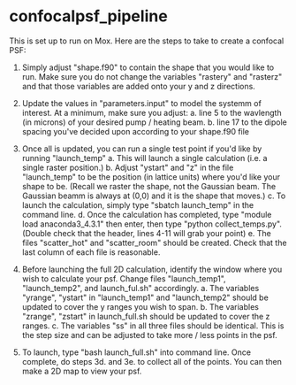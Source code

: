 # confocalpsf_pipeline

This is set up to run on Mox. Here are the steps to take to create a confocal PSF:

1. Simply adjust "shape.f90" to contain the shape that you would like to run. Make sure you do not change the variables "rastery" and "rasterz" and that those variables are added onto your y and z directions. 

2. Update the values in "parameters.input" to model the systemm of interest. At a minimum, make sure you adjust:
    a. line 5 to the wavlength (in microns) of your desired pump / heating beam.
    b. line 17 to the dipole spacing you've decided upon according to your shape.f90 file

3. Once all is updated, you can run a single test point if you'd like by running "launch_temp"
    a. This will launch a single calculation (i.e. a single raster position.)
    b. Adjust "ystart" and "z" in the file "launch_temp" to be the position (in lattice units) where you'd like your shape to be. (Recall we raster the shape, not the Gaussian beam. The Gaussian beamm is always at (0,0) and it is the shape that moves.)
    c. To launch the calculation, simply type "sbatch launch_temp" in the command line.
    d. Once the calculation has completed, type "module load anaconda3_4.3.1" then enter, then type "python collect_temps.py". (Double check that the header, lines 4-11 will grab your point)
    e. The files "scatter_hot" and "scatter_room" should be created. Check that the last column of each file is reasonable.

4. Before launching the full 2D calculation, identify the window where you wish to calculate your psf. Change files "launch_temp1", "launch_temp2", and launch_ful.sh" accordingly.
    a. The variables "yrange", "ystart" in "launch_temp1" and "launch_temp2" should be updated to cover the y ranges you wish to span. 
    b. The variables "zrange", "zstart" in launch_full.sh should be updated to cover the z ranges.
    c. The variables "ss" in all three files should be identical. This is the step size and can be adjusted to take more / less points in the psf.

5. To launch, type "bash launch_full.sh" into command line. Once complete, do steps 3d. and 3e. to collect all of the points. You can then make a 2D map to view your psf.
    
   
